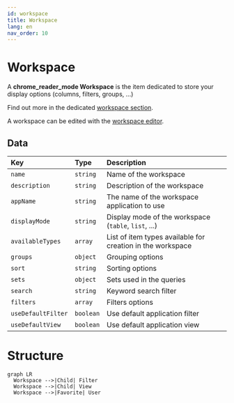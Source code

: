 ```yaml
---
id: workspace
title: Workspace
lang: en
nav_order: 10
---
```


# Workspace

A **<span class="aq-icon outline">chrome_reader_mode</span> Workspace** is the item dedicated to store your display options (columns, filters, groups, ...)

Find out more in the dedicated [workspace section](../workspaces/index.md).

A workspace can be edited with the [workspace editor](../applications/workspaces.md).

## Data

| Key | Type | Description |
| :--- | :---- | :----------- |
| `name` | `string` | Name of the workspace |
| `description` | `string` | Description of the workspace |
| `appName` | `string` | The name of the workspace application to use |
| `displayMode` | `string` | Display mode of the workspace (`table`, `list`, ...) |
| `availableTypes` | `array` | List of item types available for creation in the workspace |
| `groups` | `object` | Grouping options |
| `sort` | `string` | Sorting options |
| `sets` | `object` | Sets used in the queries |
| `search` | `string` | Keyword search filter |
| `filters` | `array` | Filters options |
| `useDefaultFilter` | `boolean` | Use default application filter |
| `useDefaultView` | `boolean` | Use default application view |

# Structure

```mermaid
graph LR
  Workspace -->|Child| Filter
  Workspace -->|Child| View
  Workspace -->|Favorite| User
```